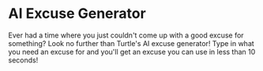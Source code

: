 # AI Excuse Generator
Ever had a time where you just couldn't come up with a good excuse for something? Look no further than Turtle's AI excuse generator! Type in what you need an excuse for and you'll get an excuse you can use in less than 10 seconds!